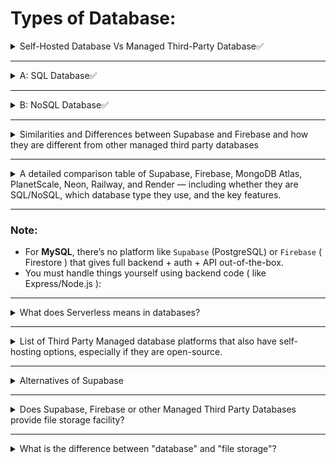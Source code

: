 # Types of Database:

<details>
<summary> Self-Hosted Database Vs Managed Third-Party Database✅</summary>

---

- A database can either be a **`Self Hosted`** or **`Managed By Third Party`**.

### 🏠 Self-Hosted Database

- **Self Hosted** database means we manually `install`, `Setup` and `Use` a database either on our `local machine` or on `Cloud Server` **( VPS )** like `Hostinger`, `AWS EC2`, `DigitalOcean`, `Linode`. 

**Example of Self Hosted database:**
- `SQL`: MySQL, PostgreSQL etc.
- `NoSQL`: MongoDB ( MongoDB itself is also a self‑hosted database—we install it on our own server or VM )

---

### ☁️ Managed Third-Party Database
- A cloud provider `hosts` and `manages` the database for you.

**Example of Self Hosted database:**
- `SQL`: PlanetScale ( MySQL ), Supabase,Render, Railway, Neon.tech ( PostgreSQL )
- `NoSQL`: MongoDB Atlas, Firebase
</details>

---

<details>
<summary>A: SQL Database✅ </summary>

---

* Stores data in **tables** with `rows` & `columns`.
* Uses **Structured Query Language (SQL)** for queries.
* Good for structured, relational data.
* Examples: `MySQL`, `PostgreSQL`, `SQLite`, `Oracle Database`, `MariaDB` etc.

---

<details>
<summary>Types of SQL database</summary>

1. `MySQL`, 
2. `PostgreSQL`, 
3. `SQLite`, 
4. `Oracle Database`, 
5. `MariaDB etc`.

<details>
<summary>1. MySQL</summary>

---

Here’s a detailed **MySQL installation & usage table**:

| **Method**                                | **Where it Runs**   | **Type**    | **How to Use**                                                                    | **Pros**                          | **Cons**                                      |
| ----------------------------------------- | ------------------- | ----------- | --------------------------------------------------------------------------------- | --------------------------------- | --------------------------------------------- |
| **Local Install (XAMPP/WAMP/MAMP)**       | Your PC/Laptop      | Self-hosted | Install MySQL server locally, use phpMyAdmin or CLI                               | Offline dev, full control         | Not accessible online without port forwarding |
| **Local Install (Direct MySQL)**          | Your PC/Laptop      | Self-hosted | Install MySQL via installer or package manager (e.g., `apt install mysql-server`) | Lightweight, direct control       | Manual config, no GUI by default              |
| **Cloud VPS (AWS, DigitalOcean, Linode)** | Your rented server  | Self-hosted | Install MySQL yourself on VPS, configure remote access                            | Full control, scalable            | Requires setup, security, backups             |
| **PlanetScale**                           | PlanetScale servers | Managed     | Create DB online, get MySQL connection URL                                        | Serverless, autoscaling, no setup | Free tier limits, no local DB                 |
| **ClearDB (for Heroku)**                  | ClearDB servers     | Managed     | Add ClearDB add-on to Heroku, use given URL                                       | Easy with Heroku apps             | Limited free tier                             |
| **Aiven (MySQL)**                         | Aiven servers       | Managed     | Create MySQL instance, connect via credentials                                    | Easy setup, reliable              | Limited free tier                             |


</details>


<details>
<summary>2. PostgreSQL</summary>

---

Here’s the **PostgreSQL installation & usage table**:

| **Method**                                | **Where it Runs**   | **Type**    | **How to Use**                                                       | **Pros**                           | **Cons**                                      |
| ----------------------------------------- | ------------------- | ----------- | -------------------------------------------------------------------- | ---------------------------------- | --------------------------------------------- |
| **Local Install (pgAdmin)**               | Your PC/Laptop      | Self-hosted | Install PostgreSQL + pgAdmin locally, manage via GUI or CLI (`psql`) | Easy dev setup, full control       | Not accessible online without port forwarding |
| **Local Install (Direct PostgreSQL)**     | Your PC/Laptop      | Self-hosted | Install via installer or package manager (`apt install postgresql`)  | Lightweight, full control          | Manual config needed                          |
| **Cloud VPS (AWS, DigitalOcean, Linode)** | Your rented server  | Self-hosted | Install PostgreSQL yourself on VPS, configure remote access          | Full control, scalable             | Setup, security, backups required             |
| **Railway**                               | Railway servers     | Managed     | Create PostgreSQL DB, get connection URL                             | Easy, free tier, auto deploy       | Free tier limits                              |
| **Render**                                | Render servers      | Managed     | Create PostgreSQL DB, connect via given credentials                  | Simple, good for apps              | Free tier size limits                         |
| **Neon.tech**                             | Neon servers        | Managed     | Serverless PostgreSQL, connect via credentials                       | Autoscaling, modern                | Newer platform, may have limits               |
| **Supabase**                              | Supabase servers    | Managed     | Comes with PostgreSQL + Auth + API                                   | Full backend features, instant API | Slightly larger learning curve                |
| **ElephantSQL**                           | ElephantSQL servers | Managed     | Create DB online, connect via URL                                    | Simple setup                       | Very small free tier                          |

</details>

---

MySQL and PostgreSQL **don't have fixed free storage limits** like `MongoDB Atlas` or `Firebase`, because they are **self-hosted** databases. You can install them locally or on `cloud servers` (like `AWS EC2`, `Render`, `Railway`) and storage depends on:

### 💾 Storage Limit Depends On:

* **Your local disk space** (for local setups)
* **Your hosting plan** (for cloud-hosted)

## ✅ Free Hosting Options:

| Platform        | Free Tier Storage (approx)                  | Notes                                  |
| --------------- | ------------------------------------------- | -------------------------------------- |
| **Render**      | 256MB (PostgreSQL)                          | Free plan, limited connections         |
| **Railway**     | 500MB (PostgreSQL)                          | Generous free tier                     |
| **ElephantSQL** | 20MB (PostgreSQL)                           | Free "Tiny Turtle" plan                |
| **Neon.tech**   | Unlimited storage (PostgreSQL), pay per use | Modern, serverless Postgres            |
| **PlanetScale** | Unlimited (MySQL)                           | Serverless, limited usage in free tier |


<details>
<summary>3. SQLite</summary>

---

Here’s the **SQLite installation & usage table**:

| **Method**                        | **Where it Runs**                    | **Type**            | **How to Use**                                                                    | **Pros**                                | **Cons**                                             |
| --------------------------------- | ------------------------------------ | ------------------- | --------------------------------------------------------------------------------- | --------------------------------------- | ---------------------------------------------------- |
| **Local Install (Standalone)**    | Your PC/Laptop                       | Self-hosted         | Install SQLite CLI or use built-in support in languages (Python, PHP, Node, etc.) | Extremely lightweight, no server needed | Only one file, not great for heavy concurrent writes |
| **Embedded in Application**       | Same machine as app                  | Self-hosted         | Bundled inside desktop/mobile/web apps                                            | Portable, works offline                 | Not suited for distributed access                    |
| **In-memory Mode**                | App’s memory                         | Self-hosted         | Run SQLite purely in RAM (`:memory:` mode)                                        | Very fast for temp data                 | Data lost when app stops                             |
| **Cloud Storage (via file sync)** | Cloud drives (Dropbox, Google Drive) | Self-hosted (hacky) | Store `.sqlite` file in synced folder                                             | Easy sharing for small apps             | Risk of corruption on simultaneous access            |
| **Managed Hosting (rare)**        | Third-party                          | Managed             | Some PaaS (like Heroku add-ons) offer SQLite for dev                              | No setup needed                         | Rare for production, limited scalability             |

💡 **Key Note**:
SQLite is **not like MySQL/PostgreSQL** — it’s file-based, meaning the “database” is just a single `.sqlite` file. No dedicated server process is needed.



</details>

</details>

</details>

---

<details>
<summary>B: NoSQL Database✅</summary>

---

* Stores data in **non-tabular** formats ( `documents`, `key-value`, `graphs` ).
* Flexible schema, scales easily.
* Good for unstructured or rapidly changing data.
* Examples: `MongoDB`, `Firebase Firestore`, `Cassandra`, `Redis`, `DynamoDB`. 

---

<details>
<summary>Types of NoSQL Database</summary>

---

 1. `MongoDB`, 
 2. `Firebase Firestore`, 
 3. `Redis`, 
 4. `Cassandra`, 
 5. `DynamoDB` ( AWS-managed NoSQL database. )

---

<details>
<summary>1. MongoDB</summary>

---

Here’s the **MongoDB installation & usage table**:

| **Method**                                | **Where it Runs**    | **Type**    | **How to Use**                                                | **Pros**                            | **Cons**                            |
| ----------------------------------------- | -------------------- | ----------- | ------------------------------------------------------------- | ----------------------------------- | ----------------------------------- |
| **Local Install (MongoDB Community)**     | Your PC/Laptop       | Self-hosted | Install MongoDB locally, use `mongosh` or MongoDB Compass GUI | Full control, offline dev           | Not accessible online without setup |
| **Local Install (Docker)**                | Your PC/Laptop       | Self-hosted | Run MongoDB in a Docker container (`docker run mongo`)        | Isolated environment, easy reset    | Need Docker knowledge               |
| **Cloud VPS (AWS, DigitalOcean, Linode)** | Your rented server   | Self-hosted | Install MongoDB manually on VPS, enable remote access         | Full control, scalable              | Manual security & backups           |
| **MongoDB Atlas**                         | Atlas servers        | Managed     | Create cluster online, connect with Mongo URI                 | Easiest, free tier, global clusters | Free tier storage limits            |
| **ScaleGrid (MongoDB)**                   | ScaleGrid servers    | Managed     | Create MongoDB instance, connect via URI                      | Advanced options, automated backups | Paid for larger setups              |
| **Aiven (MongoDB)**                       | Aiven servers        | Managed     | Create DB online, connect via credentials                     | Easy to set up, reliable            | Free tier is small                  |
| **ObjectRocket (MongoDB)**                | ObjectRocket servers | Managed     | Hosted MongoDB with scaling support                           | Enterprise-grade                    | Mostly paid plans                   |

</details>

---

<details>
<summary>2. Firestore</summary>

---

Here’s the **Firestore installation & usage table**:

| **Method**                                              | **Where it Runs**    | **Type**                   | **How to Use**                                                            | **Pros**                           | **Cons**                                               |
| ------------------------------------------------------- | -------------------- | -------------------------- | ------------------------------------------------------------------------- | ---------------------------------- | ------------------------------------------------------ |
| **Firebase Local Emulator Suite**                       | Your PC/Laptop       | Self-hosted (for dev only) | Install Firebase CLI, run Firestore emulator (`firebase emulators:start`) | Test locally, no internet needed   | Not for production, data wiped easily                  |
| **Firebase Firestore (Cloud)**                          | Google Cloud servers | Managed                    | Create Firestore DB in Firebase Console, use SDK or REST API              | Fully managed, scalable, real-time | Free tier has limits, tied to Google ecosystem         |
| **Google Cloud Firestore (Native)**                     | Google Cloud servers | Managed                    | Access directly from Google Cloud console without full Firebase setup     | More cloud flexibility             | Still Google-managed, billing applies after free tier  |
| **Third-party Wrappers (e.g., Appwrite Firestore API)** | Various              | Managed                    | Use Firestore-like APIs provided by other platforms                       | Easier integration in some cases   | May have limited features compared to native Firestore |

💡 **Key Note**:
Unlike MySQL, PostgreSQL, or MongoDB, **Firestore can’t be truly self-hosted for production** — you can only emulate it locally for development. For production, you must use Google’s managed infrastructure.



</details>

---
<details>
<summary>3. Redis</summary>

---
Here’s the **Redis installation & usage table**:

| **Method**                                | **Where it Runs**                                                      | **Type**    | **How to Use**                                                                     | **Pros**                              | **Cons**                                   |
| ----------------------------------------- | ---------------------------------------------------------------------- | ----------- | ---------------------------------------------------------------------------------- | ------------------------------------- | ------------------------------------------ |
| **Local Install**                         | Your PC/Laptop                                                         | Self-hosted | Install Redis server from [redis.io](https://redis.io), run `redis-server` locally | Fast for dev, full control            | Not accessible from internet without setup |
| **Self-Hosted on VPS**                    | Cloud servers (AWS, DigitalOcean, etc.)                                | Self-hosted | Install Redis on a cloud VM, connect via TCP                                       | Full control, customizable            | You handle scaling, backups, security      |
| **Docker Container**                      | Local or VPS                                                           | Self-hosted | Run `docker run redis` for instant setup                                           | Easy deploy/reset                     | Still your responsibility to maintain      |
| **Managed Services (Redis Cloud)**        | Redis Labs, AWS ElastiCache, Azure Cache for Redis, Google MemoryStore | Managed     | Create instance via provider UI, connect with provided URI                         | Auto-scaling, backups, no maintenance | Paid after free tier, vendor lock-in       |
| **In-Memory Embedded Mode (for testing)** | Inside app memory                                                      | Self-hosted | Run embedded Redis-like mock in dev tools                                          | No install needed                     | Not real Redis performance/features        |

💡 **Key Note**:
Redis is an **in-memory key-value database** — lightning fast, great for caching, session storage, and pub/sub messaging. It’s **NoSQL** but not document-oriented like MongoDB or Firestore.



</details>
</details>

</details>

---


<details>
<summary>Similarities and Differences between Supabase and Firebase and how they are different from other managed third party databases</summary>

---

Here’s a **detailed breakdown** of **Supabase vs Firebase**, plus how both differ from other managed third-party databases like **MongoDB Atlas, PlanetScale, Neon, ElephantSQL, etc.**

---

## **1. Similarities Between Supabase & Firebase**

| Feature                  | Supabase                                                   | Firebase                           |
| ------------------------ | ---------------------------------------------------------- | ---------------------------------- |
| **Authentication**       | ✅ Yes                                                      | ✅ Yes                              |
| **Database**             | ✅ Yes (PostgreSQL)                                         | ✅ Yes (Firestore or Realtime DB)   |
| **Real-time Updates**    | ✅ Yes (Postgres subscriptions)                             | ✅ Yes (native)                     |
| **Storage**              | ✅ Yes (file & image storage)                               | ✅ Yes (Cloud Storage)              |
| **APIs**                 | ✅ Auto-generated REST & GraphQL                            | ✅ Client SDKs for Firestore & RTDB |
| **Hosting**              | ❌ No built-in hosting (needs external hosting like Vercel) | ✅ Yes (Firebase Hosting)           |
| **Serverless Functions** | ✅ Edge Functions                                           | ✅ Cloud Functions                  |
| **Free Tier**            | ✅ Yes                                                      | ✅ Yes                              |

---

## **2. Differences Between Supabase & Firebase**

| Aspect                  | Supabase                                          | Firebase                                                   |
| ----------------------- | ------------------------------------------------- | ---------------------------------------------------------- |
| **Database Type**       | SQL (**PostgreSQL**)                              | NoSQL (**Firestore** or **Realtime DB**)                   |
| **API Access**          | Auto-generated REST & GraphQL                     | SDK-based (JavaScript, iOS, Android)                       |
| **Query Power**         | SQL queries (complex joins, aggregations)         | NoSQL queries (limited joins)                              |
| **Self-Hosting Option** | ✅ Open-source, can self-host Supabase             | ❌ Proprietary, only Google Cloud                           |
| **Pricing Growth**      | Scales with database size (Postgres)              | Scales with document reads/writes                          |
| **Ecosystem**           | PostgreSQL ecosystem (extensions, triggers)       | Google Cloud ecosystem                                     |
| **Best For**            | Apps needing relational DB power with auth & APIs | Apps needing rapid real-time sync and low setup complexity |

---

## **3. How They Differ From Other Managed Third-Party Databases**

Other managed database platforms like **MongoDB Atlas (MongoDB), PlanetScale (MySQL), Render (PostgreSQL),  Railway (PostgreSQL), Neon.tech (PostgreSQL), ElephantSQL (PostgreSQL)** are **just databases** — they don’t include:

* ✅ Authentication
* ✅ Auto-generated APIs
* ✅ File storage
* ✅ Real-time capabilities out of the box

**Example:**

* **MongoDB Atlas** → Only manages MongoDB (NoSQL document store). You must build authentication, API routes, file storage, and real-time features yourself (usually using Node.js/Express or another backend).
* **PlanetScale** → Managed MySQL only, no APIs or auth built in.
* **Neon** → Managed PostgreSQL only, no APIs or auth built in.

---

**💡 In short:**

* **Supabase & Firebase** = Full Backend-as-a-Service (BaaS) → Database + Auth + APIs + Storage + Realtime
* **Other Managed DBs** = Database-as-a-Service (DBaaS) → Only the database, you handle backend logic & integrations yourself

---

</details>

---

<details>
<summary>A detailed comparison table of Supabase, Firebase, MongoDB Atlas, PlanetScale, Neon, Railway, and Render — including whether they are SQL/NoSQL, which database type they use, and the key features.</summary>

---

Here’s a **detailed comparison table** of **Supabase, Firebase, MongoDB Atlas, PlanetScale, Neon, Railway, and Render** — including whether they are **SQL/NoSQL**, which **database type** they use, and the key features.

---

| Platform          | SQL / NoSQL                                | Database Type           | Self-host Option                                          | Auth | Auto APIs        | Storage | Real-time                      | Hosting                  | Serverless Functions | Free Tier               |
| ----------------- | ------------------------------------------ | ----------------------- | --------------------------------------------------------- | ---- | ---------------- | ------- | ------------------------------ | ------------------------ | -------------------- | ----------------------- |
| **Supabase**      | SQL                                        | PostgreSQL              | ✅ Yes (open-source)                                       | ✅    | ✅ REST + GraphQL | ✅       | ✅                              | ❌ (needs Vercel/Netlify) | ✅ Edge Functions     | ✅ Generous              |
| **Firebase**      | NoSQL                                      | Firestore / Realtime DB | ❌                                                         | ✅    | ❌ (SDK only)     | ✅       | ✅                              | ✅ Firebase Hosting       | ✅ Cloud Functions    | ✅ Generous              |
| **MongoDB Atlas** | NoSQL                                      | MongoDB                 | ❌ (Atlas is managed only, but MongoDB can be self-hosted) | ❌    | ❌                | ❌       | ❌ (needs change streams setup) | ❌                        | ❌                    | ✅ Generous              |
| **PlanetScale**   | SQL                                        | MySQL (serverless)      | ❌                                                         | ❌    | ❌                | ❌       | ❌                              | ❌                        | ❌                    | ✅ Generous              |
| **Neon**          | SQL                                        | PostgreSQL (serverless) | ❌                                                         | ❌    | ❌                | ❌       | ❌                              | ❌                        | ❌                    | ✅ Generous              |
| **Railway**       | SQL / NoSQL (depending on what you deploy) | PostgreSQL by default   | ❌                                                         | ❌    | ❌                | ❌       | ❌                              | ✅ App Hosting + DB       | ✅                    | ✅ Generous              |
| **Render**        | SQL / NoSQL (depending on what you deploy) | PostgreSQL by default   | ❌                                                         | ❌    | ❌                | ❌       | ❌                              | ✅ App Hosting + DB       | ✅                    | ✅ Free tier but limited |

---

### **Key Takeaways**

* **Supabase** → SQL (PostgreSQL) BaaS, similar to Firebase but SQL-based and open-source friendly.
* **Firebase** → NoSQL BaaS with Firestore/Realtime DB, best for quick real-time apps but no SQL queries.
* **MongoDB Atlas** → Managed MongoDB, NoSQL only, backend logic must be done separately.
* **PlanetScale & Neon** → Managed serverless SQL DBs (MySQL & PostgreSQL), no extra backend features.
* **Railway & Render** → More like general hosting platforms that **include** managed databases but are not full backend providers like Supabase/Firebase.

---

If you want, I can **add a “What You Still Need to Build” column** to show exactly what features you must handle yourself for each platform, like auth, API, storage, etc. That would make the differences even clearer.


</details>


---

### Note:
* For **MySQL**, there’s no platform like `Supabase` (PostgreSQL) or `Firebase` ( Firestore ) that gives full backend + auth + API out-of-the-box.
* You must handle things yourself using backend code ( like Express/Node.js ):

---

<details>

<summary>What does Serverless means in databases?</summary>

---

> “serverless” database usually means you don’t manage the server infrastructure yourself, but it doesn’t mean there’s no server at all (the provider runs it for you). it's just that you don't have to do setups and manage the server yourself instead ( the provider `setups`,`runs` and `manage` it for you )


### 🔹 Key Points:

* No need to set up or manage servers.
* You pay for usage, not uptime.
* Automatically scales for traffic.
* Can **pause when idle** to save cost.

### 🔸 Example:

With Neon:

* You create a PostgreSQL DB.
* Neon handles storage, compute, scaling.
* You connect via connection string—no server config.

🟢 Ideal for React + Node apps where you want simplicity, autoscaling, and minimal DevOps.

---

### List of database that are `serverless`.

| **Platform**      | **Serverless?**   | **Notes**                                                                      |
| ----------------- | ----------------- | ------------------------------------------------------------------------------ |
| **Supabase**      | ✅ Yes             | Serverless Postgres + auth + storage.                                          |
| **Firebase**      | ✅ Yes             | Fully serverless backend + Firestore/Realtime DB.                              |
| **MySQL (self-hosted)**        | ❌ No            | You install & manage the server yourself (local or VPS).            |
| **PostgreSQL (self-hosted)**   | ❌ No            | Same — needs manual setup & maintenance.                            |
| **MongoDB**       | ❌ No              | The DB engine itself is self-hosted unless you use Atlas.                      |
| **MongoDB Atlas** | ✅ Yes             | Serverless MongoDB hosting (managed by MongoDB).                               |
| **PlanetScale**   | ✅ Yes             | Serverless MySQL platform.                                                     |
| **Neon**          | ✅ Yes             | Serverless PostgreSQL platform.                                                |
| **Railway**       | ⚠️ Partial        | Can be serverless-like for DBs, but also hosts full apps/servers.               |
| **Render**        | ❌ No              | PaaS — hosts web services, databases, cron jobs (you manage server processes). |
| **Redis**         | ❌ No (by default) | In-memory DB, usually self-hosted; can be serverless via Redis Cloud.          |

</details>

---

<details>
<summary>List of Third Party Managed database platforms that also have self-hosting options, especially if they are open-source.</summary>

---
✅ quite a few **managed database platforms** also have **self-hosting options**, especially if they are **open-source**.

Here are some examples:

| **Platform**       | **DB Type**        | **Managed Cloud** | **Self-Host Option**     |
| ------------------ | ------------------ | ----------------- | ------------------------ |
| **Supabase**       | PostgreSQL         | Yes               | Yes (Docker, VPS, local) |
| **Appwrite**       | MongoDB (internal) | Yes               | Yes (Docker)             |
| **Parse Platform** | MongoDB            | Yes               | Yes                      |
| **Hasura**         | PostgreSQL         | Yes               | Yes                      |
| **Directus**       | Any SQL DB         | Yes               | Yes                      |
| **PocketBase**     | SQLite             | Yes               | Yes (single binary)      |

💡 **Note:** Services like **Firebase** or **MongoDB Atlas** are **not open-source**, so you cannot truly self-host them (you’d need to set up the underlying DB yourself instead).

</details>

---

<details>
<summary>Alternatives of Supabase</summary>

---

### 🔹 1. **Firebase**

* **DB**: NoSQL (Firestore, Realtime DB)
* ✅ Auth, Hosting, Functions, Storage
* ❌ Not SQL-based

---

### 🔹 2. **Appwrite**

* **DB**: Internal (uses MongoDB under the hood)
* ✅ Auth, Functions, Realtime, Storage
* 📦 Open source, self-hostable

---

### 🔹 3. **Nhost**

* **DB**: PostgreSQL
* ✅ Auth, GraphQL API, Functions, File storage
* 🚀 Developer-friendly, Supabase-like

---

### 🔹 4. **Hasura**

* **DB**: PostgreSQL (bring your own)
* ✅ Instant GraphQL APIs
* ❌ No built-in Auth (needs Firebase/Auth0)

---

### 🔹 5. **Parse (Back4App)**

* **DB**: MongoDB
* ✅ Auth, Realtime, Cloud functions
* 📱 Good for mobile apps

---


🧠 **Note**: Most of these use **PostgreSQL or NoSQL**, not **MySQL**.
For MySQL, platforms like **PlanetScale** give serverless DB, but **not full backend** like Supabase.

</details>

---

<details>
<summary>Does Supabase, Firebase or other Managed Third Party Databases provide file storage facility?</summary>

---

Yes ✅

Many **managed third-party databases** (especially BaaS platforms) provide **file storage** in addition to the database.

| Platform          | Provides Storage? | Notes                                                       |
| ----------------- | ----------------- | ----------------------------------------------------------- |
| **Supabase**      | ✅ Yes             | File & image storage with public/private access control.    |
| **Firebase**      | ✅ Yes             | Firebase Storage for files, backed by Google Cloud Storage. |
| **Appwrite**      | ✅ Yes             | Self-hostable storage API.                                  |
| **MongoDB Atlas** | ❌ No              | Only database, no file storage.                             |
| **PlanetScale**   | ❌ No              | Only MySQL database.                                        |
| **Neon**          | ❌ No              | Only PostgreSQL database.                                   |
| **Railway**       | ❌ No              | Focused on hosting DBs & apps.                              |
| **Render**        | ❌ No              | App & DB hosting, but no object storage.                    |
| **Redis Cloud**   | ❌ No              | In-memory cache DB only.                                    |

</details>

---

<details>
<summary>What is the difference between "database" and "file storage"?</summary>

---

Here’s the key difference:

| Feature         | **Database**                                                                       | **File Storage**                                              |
| --------------- | ---------------------------------------------------------------------------------- | ------------------------------------------------------------- |
| **Purpose**     | Store **structured data** (rows, columns, key-value, documents) for fast querying. | Store **unstructured data** like files, images, videos, PDFs. |
| **Data Format** | Text, numbers, JSON, binary (small files).                                         | Raw files (any type) as they are.                             |
| **Querying**    | Search/filter using SQL or API queries.                                            | No complex queries — only upload, download, list files.       |
| **Performance** | Optimized for reading/writing small to medium-sized data quickly.                  | Optimized for serving large files efficiently.                |
| **Examples**    | PostgreSQL, MySQL, MongoDB, Redis.                                                 | Firebase Storage, AWS S3, Supabase Storage.                   |

💡 **Analogy**:

* Database = Your **notebook** with organized tables of information.
* File storage = Your **Google Drive folder** with raw files.

</details>